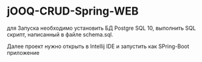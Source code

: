# jOOQ-CRUD-Spring-WEB

для Запуска необходимо установить БД Postgre SQL 10, выполнить SQL скрипт, написанный в файле schema.sql.

Далее проект нужно открыть в Intellij IDE и запустить как SPring-Boot приложение
